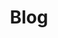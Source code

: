 ---
title: Blog
body_classes: 'header-image fullwidth'
blog_url: blog
taxonomy:
    blog:
        - blog
blog_url: blog
sitemap:
    changefreq: daily
    priority: 1.03
content:
    items: '@self.children'
    order:
        by: date
        dir: asc
    limit: 0
    pagination: true
    limit: 1
feed:
    description: 'Blog | Autonomia Feminista'
    limit: 10
---